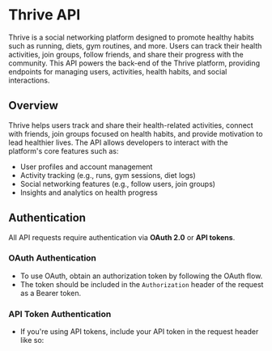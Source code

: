 # Thrive API

Thrive is a social networking platform designed to promote healthy habits such as running, diets, gym routines, and more. Users can track their health activities, join groups, follow friends, and share their progress with the community. This API powers the back-end of the Thrive platform, providing endpoints for managing users, activities, health habits, and social interactions.

## Overview
Thrive helps users track and share their health-related activities, connect with friends, join groups focused on health habits, and provide motivation to lead healthier lives. The API allows developers to interact with the platform's core features such as:
- User profiles and account management
- Activity tracking (e.g., runs, gym sessions, diet logs)
- Social networking features (e.g., follow users, join groups)
- Insights and analytics on health progress

## Authentication
All API requests require authentication via **OAuth 2.0** or **API tokens**.

### OAuth Authentication
- To use OAuth, obtain an authorization token by following the OAuth flow. 
- The token should be included in the `Authorization` header of the request as a Bearer token.

### API Token Authentication
- If you're using API tokens, include your API token in the request header like so:
